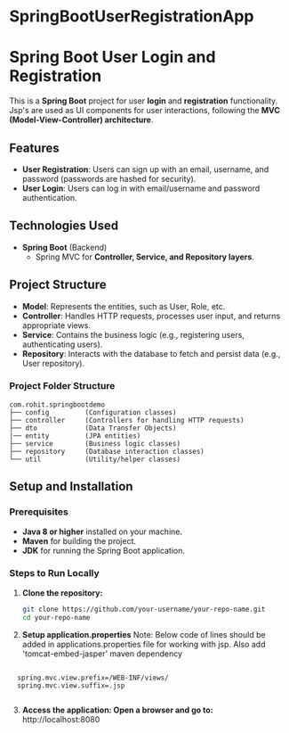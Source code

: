 # SpringBootUserRegistrationApp
# Spring Boot User Login and Registration

This is a **Spring Boot** project for user **login** and **registration** functionality. Jsp's are used as UI components for user interactions, following the **MVC (Model-View-Controller) architecture**.

## Features
- **User Registration**: Users can sign up with an email, username, and password (passwords are hashed for security).
- **User Login**: Users can log in with email/username and password authentication.


## Technologies Used
- **Spring Boot** (Backend)
  - Spring MVC for **Controller, Service, and Repository layers**.


## Project Structure
- **Model**: Represents the entities, such as User, Role, etc.
- **Controller**: Handles HTTP requests, processes user input, and returns appropriate views.
- **Service**: Contains the business logic (e.g., registering users, authenticating users).
- **Repository**: Interacts with the database to fetch and persist data (e.g., User repository).

### Project Folder Structure
```
com.rohit.springbootdemo
├── config         (Configuration classes)
├── controller     (Controllers for handling HTTP requests)
├── dto            (Data Transfer Objects)
|── entity         (JPA entities)
├── service        (Business logic classes)
├── repository     (Database interaction classes)
└── util           (Utility/helper classes)
```

## Setup and Installation

### Prerequisites
- **Java 8 or higher** installed on your machine.
- **Maven** for building the project.
- **JDK** for running the Spring Boot application.

### Steps to Run Locally
1. **Clone the repository:**
   ```bash
   git clone https://github.com/your-username/your-repo-name.git
   cd your-repo-name

2. **Setup application.properties**
Note: Below code of lines should be added in applications.properties file for working with jsp. Also add 'tomcat-embed-jasper' maven dependency
```properties
  
  spring.mvc.view.prefix=/WEB-INF/views/
  spring.mvc.view.suffix=.jsp
 
```
3. **Access the application: Open a browser and go to:**
   http://localhost:8080

